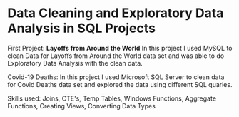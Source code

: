 # Data Cleaning and Exploratory Data Analysis in SQL Projects
First Project: 
**Layoffs from Around the World**
In this project I used MySQL to clean Data for Layoffs from Around the World data set and was able to do Exploratory Data Analysis with the clean data.

Covid-19 Deaths:
In this project I used Microsoft SQL Server to clean data for Covid Deaths data set and explored the data using different SQL quaries. 

Skills used: Joins, CTE's, Temp Tables, Windows Functions, Aggregate Functions, Creating Views, Converting Data Types
